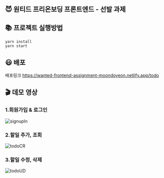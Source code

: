 ## 😈 원티드 프리온보딩 프론트엔드 - 선발 과제
## 📚 프로젝트 실행방법
```
yarn install
yarn start
```

## 😃 배포
배포링크 https://wanted-frontend-assignment-moondoyeon.netlify.app/todo

## 🎬 데모 영상
### 1.회원가입 & 로그인
![signupIn](https://user-images.githubusercontent.com/102936206/196187399-35908940-e83c-4121-97f2-1917b3ec5aeb.gif)

### 2.할일 추가, 조회
![todoCR](https://user-images.githubusercontent.com/102936206/196187484-15f181a5-c44f-4bd3-b450-896318ff6cfc.gif)

### 3.할일 수정, 삭제
![todoUD](https://user-images.githubusercontent.com/102936206/196187536-b84de763-8eca-422f-8752-7778569233ea.gif)
